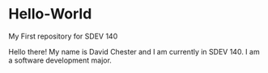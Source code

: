 # Hello-World
My First repository for SDEV 140


Hello there! My name is David Chester and I am currently in SDEV 140.  I am a software development major.  
